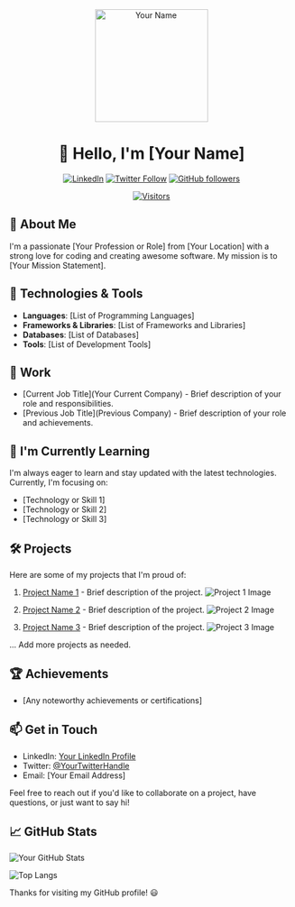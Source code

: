 <div align="center">
  <img src="https://your-image-url.com/your-profile-image.png" alt="Your Name" width="200" height="200">

  # 👋 Hello, I'm [Your Name]

  [![LinkedIn](https://img.shields.io/badge/LinkedIn-Connect-blue)](https://www.linkedin.com/in/yourusername/)
  [![Twitter Follow](https://img.shields.io/twitter/follow/yourusername?style=social)](https://twitter.com/yourusername)
  [![GitHub followers](https://img.shields.io/github/followers/yourusername?label=Follow&style=social)](https://github.com/yourusername)

  [![Visitors](https://visitor-badge.glitch.me/badge?page_id=yourusername.yourusername)](https://github.com/yourusername)

</div>

## 🚀 About Me

I'm a passionate [Your Profession or Role] from [Your Location] with a strong love for coding and creating awesome software. My mission is to [Your Mission Statement].

## 🔧 Technologies & Tools

- **Languages**: [List of Programming Languages]
- **Frameworks & Libraries**: [List of Frameworks and Libraries]
- **Databases**: [List of Databases]
- **Tools**: [List of Development Tools]

## 💼 Work

- [Current Job Title](Your Current Company) - Brief description of your role and responsibilities.
- [Previous Job Title](Previous Company) - Brief description of your role and achievements.

## 🌱 I'm Currently Learning

I'm always eager to learn and stay updated with the latest technologies. Currently, I'm focusing on:

- [Technology or Skill 1]
- [Technology or Skill 2]
- [Technology or Skill 3]

## 🛠️ Projects

Here are some of my projects that I'm proud of:

1. [Project Name 1](link-to-repo) - Brief description of the project.
   ![Project 1 Image](link-to-image)

2. [Project Name 2](link-to-repo) - Brief description of the project.
   ![Project 2 Image](link-to-image)

3. [Project Name 3](link-to-repo) - Brief description of the project.
   ![Project 3 Image](link-to-image)

... Add more projects as needed.

## 🏆 Achievements

- [Any noteworthy achievements or certifications]

## 📫 Get in Touch

- LinkedIn: [Your LinkedIn Profile](https://www.linkedin.com/in/yourusername/)
- Twitter: [@YourTwitterHandle](https://twitter.com/yourusername)
- Email: [Your Email Address]

Feel free to reach out if you'd like to collaborate on a project, have questions, or just want to say hi!

## 📈 GitHub Stats

![Your GitHub Stats](https://github-readme-stats.vercel.app/api?username=yourusername&show_icons=true&theme=dark)

![Top Langs](https://github-readme-stats.vercel.app/api/top-langs/?username=yourusername&layout=compact&theme=dark)

Thanks for visiting my GitHub profile! 😃

      

<!--
**shemil076/shemil076** is a ✨ _special_ ✨ repository because its `README.md` (this file) appears on your GitHub profile.

Here are some ideas to get you started:

- 🔭 I’m currently working on ...
- 🌱 I’m currently learning ...
- 👯 I’m looking to collaborate on ...
- 🤔 I’m looking for help with ...
- 💬 Ask me about ...
- 📫 How to reach me: ...
- 😄 Pronouns: ...
- ⚡ Fun fact: ...
-->

